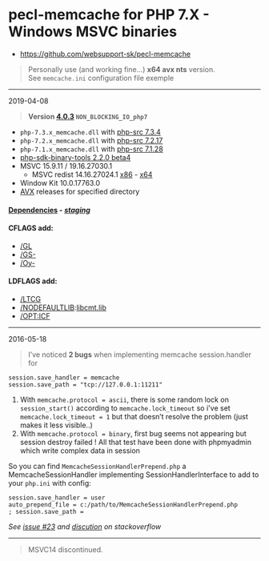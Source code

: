 # pecl-memcache for PHP 7.X - Windows MSVC binaries #
- https://github.com/websupport-sk/pecl-memcache
> Personally use (and working fine...) **x64 avx nts** version.  
> See ```memcache.ini``` configuration file exemple

----
2019-04-08
> **Version [4.0.3](https://github.com/websupport-sk/pecl-memcache/tree/v4.0.3) `NON_BLOCKING_IO_php7`**

- `php-7.3.x_memcache.dll` with [php-src 7.3.4](https://github.com/php/php-src/tree/php-7.3.4)  
- `php-7.2.x_memcache.dll` with [php-src 7.2.17](https://github.com/php/php-src/tree/php-7.2.17)  
- `php-7.1.x_memcache.dll` with [php-src 7.1.28](https://github.com/php/php-src/tree/php-7.1.28)  
- [php-sdk-binary-tools 2.2.0 beta4](https://github.com/Microsoft/php-sdk-binary-tools/tree/php-sdk-2.2.0beta4)
- MSVC 15.9.11 / 19.16.27030.1
  - MSVC redist 14.16.27024.1 [x86](https://aka.ms/vs/15/release/VC_redist.x86.exe) - [x64](https://aka.ms/vs/15/release/VC_redist.x64.exe)
- Window Kit 10.0.17763.0
- [AVX](https://msdn.microsoft.com/fr-fr/library/jj620901.aspx) releases for specified directory  

#### [Dependencies](https://windows.php.net/downloads/php-sdk/deps/vc15/) - *[staging](https://windows.php.net/downloads/php-sdk/deps/series/)*

#### CFLAGS add:

- [/GL](https://msdn.microsoft.com/en-us/library/0zza0de8.aspx)
- [/GS-](https://msdn.microsoft.com/en-us/library/8dbf701c.aspx)
- [/Oy-](https://msdn.microsoft.com/en-us/library/2kxx5t2c.aspx)

#### LDFLAGS add:

- [/LTCG ](https://msdn.microsoft.com/en-us/library/xbf3tbeh.aspx)
- [/NODEFAULTLIB](https://msdn.microsoft.com/en-us/library/3tz4da4a.aspx):[libcmt.lib ](https://msdn.microsoft.com/en-us/library/abx4dbyh.aspx)
- [/OPT:ICF](https://msdn.microsoft.com/en-us/library/bxwfs976.aspx)

----
2016-05-18
> I’ve noticed __2 bugs__ when implementing memcache session.handler for 
```
session.save_handler = memcache
session.save_path = "tcp://127.0.0.1:11211"
```
1. With ```memcache.protocol = ascii```, there is some random lock on ```session_start()``` according to ```memcache.lock_timeout```
so i've set ```memcache.lock_timeout = 1``` but that doesn’t resolve the problem (just makes it less visible..)
2. With ```memcache.protocol = binary```, first bug seems not appearing but session destroy failed !
All that test have been done with phpmyadmin which write complex data in session

So you can find ```MemcacheSessionHandlerPrepend.php``` a MemcacheSessionHandler implementing SessionHandlerInterface to add to your ```php.ini``` with config:
```
session.save_handler = user
auto_prepend_file = c:/path/to/MemcacheSessionHandlerPrepend.php
; session.save_path = 
```
_See [issue #23](https://github.com/websupport-sk/pecl-memcache/issues/23#issuecomment-327702906) and [discution](http://stackoverflow.com/questions/34952502/memcache-for-php7-on-windows/) on stackoverflow_

----
>MSVC14 discontinued.